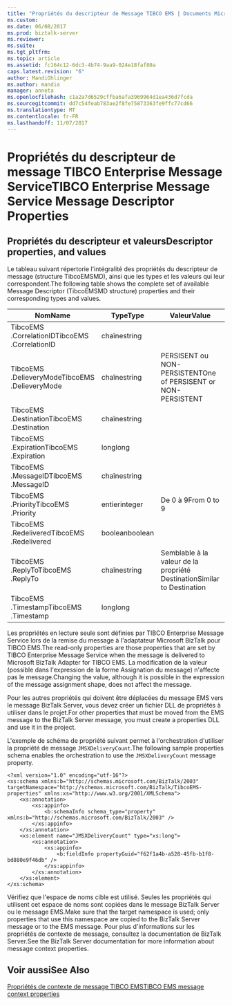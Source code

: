 ```yaml
---
title: "Propriétés du descripteur de Message TIBCO EMS | Documents Microsoft"
ms.custom: 
ms.date: 06/08/2017
ms.prod: biztalk-server
ms.reviewer: 
ms.suite: 
ms.tgt_pltfrm: 
ms.topic: article
ms.assetid: fc164c12-6dc3-4b74-9aa9-024e18faf80a
caps.latest.revision: "6"
author: MandiOhlinger
ms.author: mandia
manager: anneta
ms.openlocfilehash: c1a2a7d6529cffba6afa3969964d1ea436d7fcda
ms.sourcegitcommit: dd7c54feab783ae2f8fe75873363fe9ffc77cd66
ms.translationtype: MT
ms.contentlocale: fr-FR
ms.lasthandoff: 11/07/2017
---
```

# <a name="tibco-enterprise-message-service-message-descriptor-properties"></a><span data-ttu-id="260d3-102">Propriétés du descripteur de message TIBCO Enterprise Message Service</span><span class="sxs-lookup"><span data-stu-id="260d3-102">TIBCO Enterprise Message Service Message Descriptor Properties</span></span>

## <a name="descriptor-properties-and-values"></a><span data-ttu-id="260d3-103">Propriétés du descripteur et valeurs</span><span class="sxs-lookup"><span data-stu-id="260d3-103">Descriptor properties, and values</span></span>
<span data-ttu-id="260d3-104">Le tableau suivant répertorie l'intégralité des propriétés du descripteur de message (structure TibcoEMSMD), ainsi que les types et les valeurs qui leur correspondent.</span><span class="sxs-lookup"><span data-stu-id="260d3-104">The following table shows the complete set of available Message Descriptor (TibcoEMSMD structure) properties and their corresponding types and values.</span></span>  
  
|<span data-ttu-id="260d3-105">Nom</span><span class="sxs-lookup"><span data-stu-id="260d3-105">Name</span></span>|<span data-ttu-id="260d3-106">Type</span><span class="sxs-lookup"><span data-stu-id="260d3-106">Type</span></span>|<span data-ttu-id="260d3-107">Valeur</span><span class="sxs-lookup"><span data-stu-id="260d3-107">Value</span></span>|<span data-ttu-id="260d3-108">Remarques</span><span class="sxs-lookup"><span data-stu-id="260d3-108">Notes</span></span>|  
|----------|----------|-----------|-----------|  
|<span data-ttu-id="260d3-109">TibcoEMS .CorrelationID</span><span class="sxs-lookup"><span data-stu-id="260d3-109">TibcoEMS .CorrelationID</span></span>|<span data-ttu-id="260d3-110">chaîne</span><span class="sxs-lookup"><span data-stu-id="260d3-110">string</span></span>|||  
|<span data-ttu-id="260d3-111">TibcoEMS .DelieveryMode</span><span class="sxs-lookup"><span data-stu-id="260d3-111">TibcoEMS .DelieveryMode</span></span>|<span data-ttu-id="260d3-112">chaîne</span><span class="sxs-lookup"><span data-stu-id="260d3-112">string</span></span>|<span data-ttu-id="260d3-113">PERSISENT ou NON-PERSISTENT</span><span class="sxs-lookup"><span data-stu-id="260d3-113">One of PERSISENT or NON-PERSISTENT</span></span>||  
|<span data-ttu-id="260d3-114">TibcoEMS .Destination</span><span class="sxs-lookup"><span data-stu-id="260d3-114">TibcoEMS .Destination</span></span>|<span data-ttu-id="260d3-115">chaîne</span><span class="sxs-lookup"><span data-stu-id="260d3-115">string</span></span>||<span data-ttu-id="260d3-116">Lecture seule</span><span class="sxs-lookup"><span data-stu-id="260d3-116">Read-only</span></span>|  
|<span data-ttu-id="260d3-117">TibcoEMS .Expiration</span><span class="sxs-lookup"><span data-stu-id="260d3-117">TibcoEMS .Expiration</span></span>|<span data-ttu-id="260d3-118">long</span><span class="sxs-lookup"><span data-stu-id="260d3-118">long</span></span>|||  
|<span data-ttu-id="260d3-119">TibcoEMS .MessageID</span><span class="sxs-lookup"><span data-stu-id="260d3-119">TibcoEMS .MessageID</span></span>|<span data-ttu-id="260d3-120">chaîne</span><span class="sxs-lookup"><span data-stu-id="260d3-120">string</span></span>||<span data-ttu-id="260d3-121">Lecture seule</span><span class="sxs-lookup"><span data-stu-id="260d3-121">Read-only</span></span>|  
|<span data-ttu-id="260d3-122">TibcoEMS .Priority</span><span class="sxs-lookup"><span data-stu-id="260d3-122">TibcoEMS .Priority</span></span>|<span data-ttu-id="260d3-123">entier</span><span class="sxs-lookup"><span data-stu-id="260d3-123">integer</span></span>|<span data-ttu-id="260d3-124">De 0 à 9</span><span class="sxs-lookup"><span data-stu-id="260d3-124">From 0 to 9</span></span>||  
|<span data-ttu-id="260d3-125">TibcoEMS .Redelivered</span><span class="sxs-lookup"><span data-stu-id="260d3-125">TibcoEMS .Redelivered</span></span>|<span data-ttu-id="260d3-126">boolean</span><span class="sxs-lookup"><span data-stu-id="260d3-126">boolean</span></span>||<span data-ttu-id="260d3-127">Lecture seule</span><span class="sxs-lookup"><span data-stu-id="260d3-127">Read-only</span></span>|  
|<span data-ttu-id="260d3-128">TibcoEMS .ReplyTo</span><span class="sxs-lookup"><span data-stu-id="260d3-128">TibcoEMS .ReplyTo</span></span>|<span data-ttu-id="260d3-129">chaîne</span><span class="sxs-lookup"><span data-stu-id="260d3-129">string</span></span>|<span data-ttu-id="260d3-130">Semblable à la valeur de la propriété Destination</span><span class="sxs-lookup"><span data-stu-id="260d3-130">Similar to Destination</span></span>||  
|<span data-ttu-id="260d3-131">TibcoEMS .Timestamp</span><span class="sxs-lookup"><span data-stu-id="260d3-131">TibcoEMS .Timestamp</span></span>|<span data-ttu-id="260d3-132">long</span><span class="sxs-lookup"><span data-stu-id="260d3-132">long</span></span>||<span data-ttu-id="260d3-133">Lecture seule</span><span class="sxs-lookup"><span data-stu-id="260d3-133">Read-only</span></span>|  
  
 <span data-ttu-id="260d3-134">Les propriétés en lecture seule sont définies par TIBCO Enterprise Message Service lors de la remise du message à l'adaptateur Microsoft BizTalk pour TIBCO EMS.</span><span class="sxs-lookup"><span data-stu-id="260d3-134">The read-only properties are those properties that are set by TIBCO Enterprise Message Service when the message is delivered to Microsoft BizTalk Adapter for TIBCO EMS.</span></span> <span data-ttu-id="260d3-135">La modification de la valeur (possible dans l'expression de la forme Assignation du message) n'affecte pas le message.</span><span class="sxs-lookup"><span data-stu-id="260d3-135">Changing the value, although it is possible in the expression of the message assignment shape, does not affect the message.</span></span>  
  
 <span data-ttu-id="260d3-136">Pour les autres propriétés qui doivent être déplacées du message EMS vers le message BizTalk Server, vous devez créer un fichier DLL de propriétés à utiliser dans le projet.</span><span class="sxs-lookup"><span data-stu-id="260d3-136">For other properties that must be moved from the EMS message to the BizTalk Server message, you must create a properties DLL and use it in the project.</span></span>  
  
 <span data-ttu-id="260d3-137">L'exemple de schéma de propriété suivant permet à l'orchestration d'utiliser la propriété de message `JMSXDeliveryCount`.</span><span class="sxs-lookup"><span data-stu-id="260d3-137">The following sample properties schema enables the orchestration to use the `JMSXDeliveryCount` message property.</span></span>  
  
```  
<?xml version="1.0" encoding="utf-16"?>  
<xs:schema xmlns:b="http://schemas.microsoft.com/BizTalk/2003" targetNamespace="http://schemas.microsoft.com/BizTalk/TibcoEMS-properties" xmlns:xs="http://www.w3.org/2001/XMLSchema">  
    <xs:annotation>  
        <xs:appinfo>  
            <b:schemaInfo schema_type="property" xmlns:b="http://schemas.microsoft.com/BizTalk/2003" />  
        </xs:appinfo>  
    </xs:annotation>  
    <xs:element name="JMSXDeliveryCount" type="xs:long">  
        <xs:annotation>  
            <xs:appinfo>  
                <b:fieldInfo propertyGuid="f62f1a4b-a528-45fb-b1f8-bd880e9f46db" />  
            </xs:appinfo>  
        </xs:annotation>  
    </xs:element>  
</xs:schema>   
```  
  
 <span data-ttu-id="260d3-138">Vérifiez que l'espace de noms cible est utilisé. Seules les propriétés qui utilisent cet espace de noms sont copiées dans le message BizTalk Server ou le message EMS.</span><span class="sxs-lookup"><span data-stu-id="260d3-138">Make sure that the target namespace is used; only properties that use this namespace are copied to the BizTalk Server message or to the EMS message.</span></span> <span data-ttu-id="260d3-139">Pour plus d'informations sur les propriétés de contexte de message, consultez la documentation de BizTalk Server.</span><span class="sxs-lookup"><span data-stu-id="260d3-139">See the BizTalk Server documentation for more information about message context properties.</span></span>  
  
## <a name="see-also"></a><span data-ttu-id="260d3-140">Voir aussi</span><span class="sxs-lookup"><span data-stu-id="260d3-140">See Also</span></span>  
[<span data-ttu-id="260d3-141">Propriétés de contexte de message TIBCO EMS</span><span class="sxs-lookup"><span data-stu-id="260d3-141">TIBCO EMS message context properties</span></span>](../core/message-context-properties-in-biztalk-server.md)